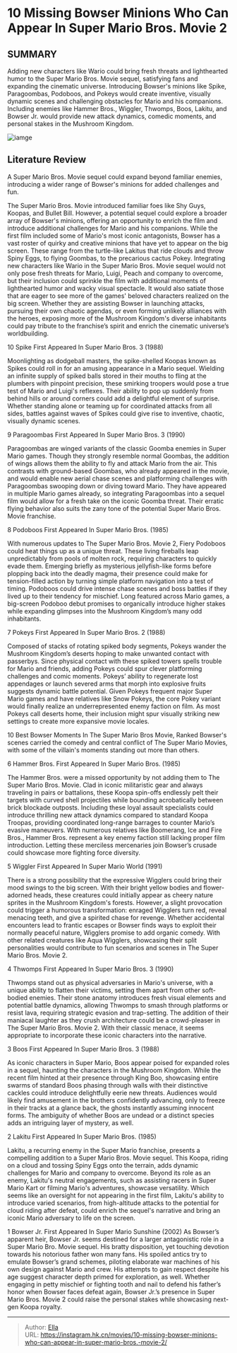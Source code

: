 # 10 Missing Bowser Minions Who Can Appear In Super Mario Bros. Movie 2


## SUMMARY 


 Adding new characters like Wario could bring fresh threats and lighthearted humor to the Super Mario Bros. Movie sequel, satisfying fans and expanding the cinematic universe. 
 Introducing Bowser&#39;s minions like Spike, Paragoombas, Podoboos, and Pokeys would create inventive, visually dynamic scenes and challenging obstacles for Mario and his companions. 
 Including enemies like Hammer Bros., Wiggler, Thwomps, Boos, Lakitu, and Bowser Jr. would provide new attack dynamics, comedic moments, and personal stakes in the Mushroom Kingdom. 

![iamge](https://static1.srcdn.com/wordpress/wp-content/uploads/2024/01/mario-and-bowser-and-boos-and-paragombas.jpg)

## Literature Review

A Super Mario Bros. Movie sequel could expand beyond familiar enemies, introducing a wider range of Bowser&#39;s minions for added challenges and fun.





The Super Mario Bros. Movie introduced familiar foes like Shy Guys, Koopas, and Bullet Bill. However, a potential sequel could explore a broader array of Bowser&#39;s minions, offering an opportunity to enrich the film and introduce additional challenges for Mario and his companions. While the first film included some of Mario&#39;s most iconic antagonists, Bowser has a vast roster of quirky and creative minions that have yet to appear on the big screen. These range from the turtle-like Lakitus that ride clouds and throw Spiny Eggs, to flying Goombas, to the precarious cactus Pokey.
Integrating new characters like Wario in the Super Mario Bros. Movie sequel would not only pose fresh threats for Mario, Luigi, Peach and company to overcome, but their inclusion could sprinkle the film with additional moments of lighthearted humor and wacky visual spectacle. It would also satiate those that are eager to see more of the games&#39; beloved characters realized on the big screen. Whether they are assisting Bowser in launching attacks, pursuing their own chaotic agendas, or even forming unlikely alliances with the heroes, exposing more of the Mushroom Kingdom&#39;s diverse inhabitants could pay tribute to the franchise’s spirit and enrich the cinematic universe’s worldbuilding.









 








 10  Spike 
First Appeared In Super Mario Bros. 3 (1988)
        

Moonlighting as dodgeball masters, the spike-shelled Koopas known as Spikes could roll in for an amusing appearance in a Mario sequel. Wielding an infinite supply of spiked balls stored in their mouths to fling at the plumbers with pinpoint precision, these smirking troopers would pose a true test of Mario and Luigi&#39;s reflexes. Their ability to pop up suddenly from behind hills or around corners could add a delightful element of surprise. Whether standing alone or teaming up for coordinated attacks from all sides, battles against waves of Spikes could give rise to inventive, chaotic, visually dynamic scenes.





 9  Paragoombas 
First Appeared In Super Mario Bros. 3 (1990)
        

Paragoombas are winged variants of the classic Goomba enemies in Super Mario games. Though they strongly resemble normal Goombas, the addition of wings allows them the ability to fly and attack Mario from the air. This contrasts with ground-based Goombas, who already appeared in the movie, and would enable new aerial chase scenes and platforming challenges with Paragoombas swooping down or diving toward Mario. They have appeared in multiple Mario games already, so integrating Paragoombas into a sequel film would allow for a fresh take on the iconic Goomba threat. Their erratic flying behavior also suits the zany tone of the potential Super Mario Bros. Movie franchise.





 8  Podoboos 
First Appeared In Super Mario Bros. (1985)
        

With numerous updates to The Super Mario Bros. Movie 2, Fiery Podoboos could heat things up as a unique threat. These living fireballs leap unpredictably from pools of molten rock, requiring characters to quickly evade them. Emerging briefly as mysterious jellyfish-like forms before plopping back into the deadly magma, their presence could make for tension-filled action by turning simple platform navigation into a test of timing. Podoboos could drive intense chase scenes and boss battles if they lived up to their tendency for mischief. Long featured across Mario games, a big-screen Podoboo debut promises to organically introduce higher stakes while expanding glimpses into the Mushroom Kingdom’s many odd inhabitants.





 7  Pokeys 
First Appeared In Super Mario Bros. 2 (1988)


 







Composed of stacks of rotating spiked body segments, Pokeys wander the Mushroom Kingdom’s deserts hoping to make unwanted contact with passerbys. Since physical contact with these spiked towers spells trouble for Mario and friends, adding Pokeys could spur clever platforming challenges and comic moments. Pokeys’ ability to regenerate lost appendages or launch severed arms that morph into explosive fruits suggests dynamic battle potential. Given Pokeys frequent major Super Mario games and have relatives like Snow Pokeys, the core Pokey variant would finally realize an underrepresented enemy faction on film. As most Pokeys call deserts home, their inclusion might spur visually striking new settings to create more expansive movie locales.
            
 
 10 Best Bowser Moments In The Super Mario Bros Movie, Ranked 
Bowser&#39;s scenes carried the comedy and central conflict of The Super Mario Movies, with some of the villain&#39;s moments standing out more than others. 








 6  Hammer Bros. 
First Appeared In Super Mario Bros. (1985)


 







The Hammer Bros. were a missed opportunity by not adding them to The Super Mario Bros. Movie. Clad in iconic militaristic gear and always traveling in pairs or battalions, these Koopa spin-offs endlessly pelt their targets with curved shell projectiles while bounding acrobatically between brick blockade outposts. Including these loyal assault specialists could introduce thrilling new attack dynamics compared to standard Koopa Troopas, providing coordinated long-range barrages to counter Mario’s evasive maneuvers. With numerous relatives like Boomerang, Ice and Fire Bros., Hammer Bros. represent a key enemy faction still lacking proper film introduction. Letting these merciless mercenaries join Bowser’s crusade could showcase more fighting force diversity.





 5  Wiggler 
First Appeared In Super Mario World (1991)


 







There is a strong possibility that the expressive Wigglers could bring their mood swings to the big screen. With their bright yellow bodies and flower-adorned heads, these creatures could initially appear as cheery nature sprites in the Mushroom Kingdom&#39;s forests. However, a slight provocation could trigger a humorous transformation: enraged Wigglers turn red, reveal menacing teeth, and give a spirited chase for revenge. Whether accidental encounters lead to frantic escapes or Bowser finds ways to exploit their normally peaceful nature, Wigglers promise to add organic comedy. With other related creatures like Aqua Wigglers, showcasing their split personalities would contribute to fun scenarios and scenes in The Super Mario Bros. Movie 2.





 4  Thwomps 
First Appeared In Super Mario Bros. 3 (1990)
        

Thwomps stand out as physical adversaries in Mario&#39;s universe, with a unique ability to flatten their victims, setting them apart from other soft-bodied enemies. Their stone anatomy introduces fresh visual elements and potential battle dynamics, allowing Thwomps to smash through platforms or resist lava, requiring strategic evasion and trap-setting. The addition of their maniacal laughter as they crush architecture could be a crowd-pleaser in The Super Mario Bros. Movie 2. With their classic menace, it seems appropriate to incorporate these iconic characters into the narrative.





 3  Boos 
First Appeared In Super Mario Bros. 3 (1988)
        

As iconic characters in Super Mario, Boos appear poised for expanded roles in a sequel, haunting the characters in the Mushroom Kingdom. While the recent film hinted at their presence through King Boo, showcasing entire swarms of standard Boos phasing through walls with their distinctive cackles could introduce delightfully eerie new threats. Audiences would likely find amusement in the brothers confidently advancing, only to freeze in their tracks at a glance back, the ghosts instantly assuming innocent forms. The ambiguity of whether Boos are undead or a distinct species adds an intriguing layer of mystery, as well.





 2  Lakitu 
First Appeared In Super Mario Bros. (1985)
        

Lakitu, a recurring enemy in the Super Mario franchise, presents a compelling addition to a Super Mario Bros. Movie sequel. This Koopa, riding on a cloud and tossing Spiny Eggs onto the terrain, adds dynamic challenges for Mario and company to overcome. Beyond its role as an enemy, Lakitu&#39;s neutral engagements, such as assisting racers in Super Mario Kart or filming Mario&#39;s adventures, showcase versatility. Which seems like an oversight for not appearing in the first film, Lakitu&#39;s ability to introduce varied scenarios, from high-altitude attacks to the potential for cloud riding after defeat, could enrich the sequel&#39;s narrative and bring an iconic Mario adversary to life on the screen.





 1  Bowser Jr. 
First Appeared In Super Mario Sunshine (2002)
 As Bowser’s apparent heir, Bowser Jr. seems destined for a larger antagonistic role in a Super Mario Bro. Movie sequel. His bratty disposition, yet touching devotion towards his notorious father won many fans. His spoiled antics try to emulate Bowser’s grand schemes, piloting elaborate war machines of his own design against Mario and crew. His attempts to gain respect despite his age suggest character depth primed for exploration, as well. Whether engaging in petty mischief or fighting tooth and nail to defend his father’s honor when Bowser faces defeat again, Bowser Jr.’s presence in Super Mario Bros. Movie 2 could raise the personal stakes while showcasing next-gen Koopa royalty. 

---

> Author: [Ella](https://instagram.hk.cn/)  
> URL: https://instagram.hk.cn/movies/10-missing-bowser-minions-who-can-appear-in-super-mario-bros.-movie-2/  

